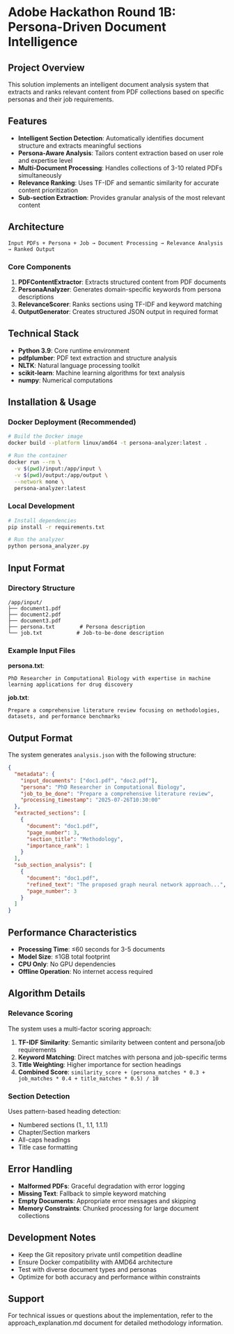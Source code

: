 # Adobe Hackathon Round 1B: Persona-Driven Document Intelligence

## Project Overview

This solution implements an intelligent document analysis system that extracts and ranks relevant content from PDF collections based on specific personas and their job requirements.

## Features

- **Intelligent Section Detection**: Automatically identifies document structure and extracts meaningful sections
- **Persona-Aware Analysis**: Tailors content extraction based on user role and expertise level
- **Multi-Document Processing**: Handles collections of 3-10 related PDFs simultaneously
- **Relevance Ranking**: Uses TF-IDF and semantic similarity for accurate content prioritization
- **Sub-section Extraction**: Provides granular analysis of the most relevant content

## Architecture

```
Input PDFs + Persona + Job → Document Processing → Relevance Analysis → Ranked Output
```

### Core Components

1. **PDFContentExtractor**: Extracts structured content from PDF documents
2. **PersonaAnalyzer**: Generates domain-specific keywords from persona descriptions
3. **RelevanceScorer**: Ranks sections using TF-IDF and keyword matching
4. **OutputGenerator**: Creates structured JSON output in required format

## Technical Stack

- **Python 3.9**: Core runtime environment
- **pdfplumber**: PDF text extraction and structure analysis
- **NLTK**: Natural language processing toolkit
- **scikit-learn**: Machine learning algorithms for text analysis
- **numpy**: Numerical computations

## Installation & Usage

### Docker Deployment (Recommended)

```bash
# Build the Docker image
docker build --platform linux/amd64 -t persona-analyzer:latest .

# Run the container
docker run --rm \
  -v $(pwd)/input:/app/input \
  -v $(pwd)/output:/app/output \
  --network none \
  persona-analyzer:latest
```

### Local Development

```bash
# Install dependencies
pip install -r requirements.txt

# Run the analyzer
python persona_analyzer.py
```

## Input Format

### Directory Structure
```
/app/input/
├── document1.pdf
├── document2.pdf
├── document3.pdf
├── persona.txt        # Persona description
└── job.txt           # Job-to-be-done description
```

### Example Input Files

**persona.txt**:
```
PhD Researcher in Computational Biology with expertise in machine learning applications for drug discovery
```

**job.txt**:
```
Prepare a comprehensive literature review focusing on methodologies, datasets, and performance benchmarks
```

## Output Format

The system generates `analysis.json` with the following structure:

```json
{
  "metadata": {
    "input_documents": ["doc1.pdf", "doc2.pdf"],
    "persona": "PhD Researcher in Computational Biology",
    "job_to_be_done": "Prepare a comprehensive literature review",
    "processing_timestamp": "2025-07-26T10:30:00"
  },
  "extracted_sections": [
    {
      "document": "doc1.pdf",
      "page_number": 3,
      "section_title": "Methodology",
      "importance_rank": 1
    }
  ],
  "sub_section_analysis": [
    {
      "document": "doc1.pdf",
      "refined_text": "The proposed graph neural network approach...",
      "page_number": 3
    }
  ]
}
```

## Performance Characteristics

- **Processing Time**: ≤60 seconds for 3-5 documents
- **Model Size**: ≤1GB total footprint
- **CPU Only**: No GPU dependencies
- **Offline Operation**: No internet access required

## Algorithm Details

### Relevance Scoring
The system uses a multi-factor scoring approach:

1. **TF-IDF Similarity**: Semantic similarity between content and persona/job requirements
2. **Keyword Matching**: Direct matches with persona and job-specific terms
3. **Title Weighting**: Higher importance for section headings
4. **Combined Score**: `similarity_score + (persona_matches * 0.3 + job_matches * 0.4 + title_matches * 0.5) / 10`

### Section Detection
Uses pattern-based heading detection:
- Numbered sections (1., 1.1, 1.1.1)
- Chapter/Section markers
- All-caps headings
- Title case formatting

## Error Handling

- **Malformed PDFs**: Graceful degradation with error logging
- **Missing Text**: Fallback to simple keyword matching
- **Empty Documents**: Appropriate error messages and skipping
- **Memory Constraints**: Chunked processing for large document collections

## Development Notes

- Keep the Git repository private until competition deadline
- Ensure Docker compatibility with AMD64 architecture
- Test with diverse document types and personas
- Optimize for both accuracy and performance within constraints

## Support

For technical issues or questions about the implementation, refer to the approach_explanation.md document for detailed methodology information.
